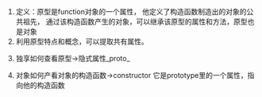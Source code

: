 1. 定义：原型是function对象的一个属性， 他定义了构造函数制造出的对象的公共祖先， 通过该构造函数产生的对象，可以继承该原型的属性和方法，原型也是对象
2. 利用原型特点和概念，可以提取共有属性。</p>
3. 独享如何查看原型->隐式属性_proto_</p>
4. 对象如何产看对象的构造函数->constructor 它是prototype里的一个属性，指向他的构造函数
